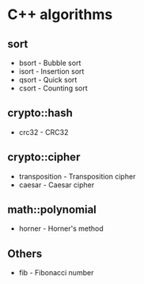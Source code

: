 # C++ algorithms

## sort

 * bsort - Bubble sort
 * isort - Insertion sort
 * qsort - Quick sort
 * csort - Counting sort

## crypto::hash

 * crc32 - CRC32

## crypto::cipher

 * transposition - Transposition cipher
 * caesar - Caesar cipher

## math::polynomial

 * horner - Horner's method

## Others

 * fib - Fibonacci number